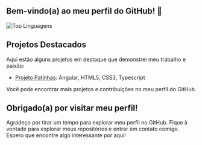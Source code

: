  ## Bem-vindo(a) ao meu perfil do GitHub! 👋

![Top Linguagens](https://github-readme-stats.vercel.app/api/top-langs/?username=alinedsouza&layout=compact&theme=dark)

## Projetos Destacados
Aqui estão alguns projetos em destaque que demonstrei meu trabalho e paixão:

- [Projeto Patinhas](https://github.com/AlineDsouza/Projeto-Patinhas): Angular, HTML5, CSS3, Typescript


Você pode encontrar mais projetos e contribuições no meu perfil do GitHub.


## Obrigado(a) por visitar meu perfil!
Agradeço por tirar um tempo para explorar meu perfil no GitHub. Fique à vontade para explorar meus repositórios e entrar em contato comigo. Espero que encontre algo interessante por aqui!
